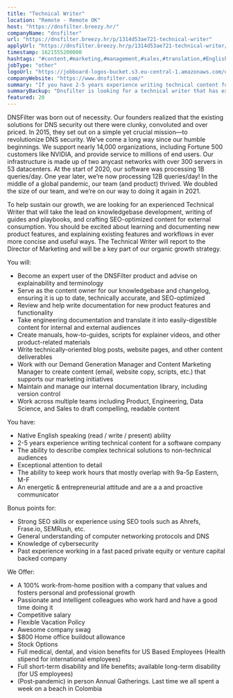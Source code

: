 ```yaml
---
title: "Technical Writer"
location: "Remote - Remote OK"
host: "https://dnsfilter.breezy.hr/"
companyName: "dnsfilter"
url: "https://dnsfilter.breezy.hr/p/1314d53ae721-technical-writer"
applyUrl: "https://dnsfilter.breezy.hr/p/1314d53ae721-technical-writer/apply"
timestamp: 1621555200000
hashtags: "#content,#marketing,#management,#sales,#translation,#English"
jobType: "other"
logoUrl: "https://jobboard-logos-bucket.s3.eu-central-1.amazonaws.com/dnsfilter"
companyWebsite: "https://www.dnsfilter.com/"
summary: "If you have 2-5 years experience writing technical content for a software company, consider applying to Dnsfilter's job post for a new technical writer."
summaryBackup: "Dnsfilter is looking for a technical writer that has experience in: #content, #marketing, #management."
featured: 20
---
```


DNSFilter was born out of necessity. Our founders realized that the existing solutions for DNS security out there were clunky, convoluted and over priced. In 2015, they set out on a simple yet crucial mission—to revolutionize DNS security. We’ve come a long way since our humble beginnings. We support nearly 14,000 organizations, including Fortune 500 customers like NVIDIA, and provide service to millions of end users. Our infrastructure is made up of two anycast networks with over 300 servers in 53 datacenters. At the start of 2020, our software was processing 1B queries/day. One year later, we’re now processing 12B queries/day! In the middle of a global pandemic, our team (and product) thrived. We doubled the size of our team, and we’re on our way to doing it again in 2021.

To help sustain our growth, we are looking for an experienced Technical Writer that will take the lead on knowledgebase development, writing of guides and playbooks, and crafting SEO-optimized content for external consumption. You should be excited about learning and documenting new product features, and explaining existing features and workflows in ever more concise and useful ways. The Technical Writer will report to the Director of Marketing and will be a key part of our organic growth strategy.

You will:

*   Become an expert user of the DNSFilter product and advise on explainability and terminology
*   Serve as the content owner for our knowledgebase and changelog, ensuring it is up to date, technically accurate, and SEO-optimized
*   Review and help write documentation for new product features and functionality
*   Take engineering documentation and translate it into easily-digestible content for internal and external audiences
*   Create manuals, how-to-guides, scripts for explainer videos, and other product-related materials
*   Write technically-oriented blog posts, website pages, and other content deliverables
*   Work with our Demand Generation Manager and Content Marketing Manager to create content (email, website copy, scripts, etc.) that supports our marketing initiatives
*   Maintain and manage our internal documentation library, including version control
*   Work across multiple teams including Product, Engineering, Data Science, and Sales to draft compelling, readable content

You have:

*   Native English speaking (read / write / present) ability
*   2-5 years experience writing technical content for a software company
*   The ability to describe complex technical solutions to non-technical audiences
*   Exceptional attention to detail
*   The ability to keep work hours that mostly overlap with 9a-5p Eastern, M-F
*   An energetic & entrepreneurial attitude and are a a and proactive communicator

Bonus points for:

*   Strong SEO skills or experience using SEO tools such as Ahrefs, Frase.io, SEMRush, etc.
*   General understanding of computer networking protocols and DNS
*   Knowledge of cybersecurity
*   Past experience working in a fast paced private equity or venture capital backed company

We Offer:

*   A 100% work-from-home position with a company that values and fosters personal and professional growth
*   Passionate and intelligent colleagues who work hard and have a good time doing it
*   Competitive salary
*   Flexible Vacation Policy
*   Awesome company swag
*   $800 Home office buildout allowance
*   Stock Options
*   Full medical, dental, and vision benefits for US Based Employees (Health stipend for international employees)
*   Full short-term disability and life benefits; available long-term disability (for US employees)
*   (Post-pandemic) in person Annual Gatherings. Last time we all spent a week on a beach in Colombia
